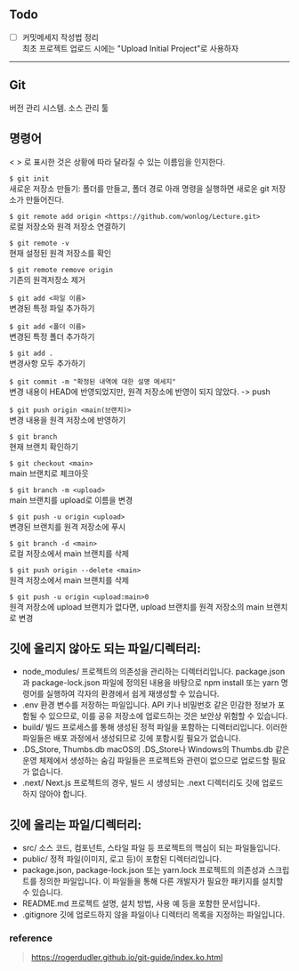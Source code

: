 ## Todo
- [ ] 커밋메세지 작성법 정리  
최초 프로젝트 업로드 시에는 "Upload Initial Project"로 사용하자  

<hr/>

## Git
버전 관리 시스템. 소스 관리 툴

## 명령어
< > 로 표시한 것은 상황에 따라 달라질 수 있는 이름임을 인지한다.

`$ git init`  
새로운 저장소 만들기: 폴더를 만들고, 폴더 경로 아래 명령을 실행하면 새로운 git 저장소가 만들어진다.

`$ git remote add origin <https://github.com/wonlog/Lecture.git>`  
로컬 저장소와 원격 저장소 연결하기

`$ git remote -v`  
현재 설정된 원격 저장소를 확인

`$ git remote remove origin`  
기존의 원격저장소 제거

`$ git add <파일 이름>`  
변경된 특정 파일 추가하기

`$ git add <폴더 이름>`  
변경된 특정 폴더 추가하기

`$ git add .`  
변경사항 모두 추가하기

`$ git commit -m "확정된 내역에 대한 설명 메세지"`  
변경 내용이 HEAD에 반영되었지만, 원격 저장소에 반영이 되지 않았다. -> push

`$ git push origin <main(브랜치)>`  
변경 내용을 원격 저장소에 반영하기

`$ git branch`  
현재 브랜치 확인하기

`$ git checkout <main>`  
main 브랜치로 체크아웃

`$ git branch -m <upload>`  
main 브랜치를 upload로 이름을 변경

`$ git push -u origin <upload>`  
변경된 브랜치를 원격 저장소에 푸시

`$ git branch -d <main>`  
로컬 저장소에서 main 브랜치를 삭제

`$ git push origin --delete <main>`  
원격 저장소에서 main 브랜치를 삭제

`$ git push -u origin <upload:main>0`  
원격 저장소에 upload 브랜치가 없다면, upload 브랜치를 원격 저장소의 main 브랜치로 변경

## 깃에 올리지 않아도 되는 파일/디렉터리:
- node_modules/
프로젝트의 의존성을 관리하는 디렉터리입니다. package.json과 package-lock.json 파일에 정의된 내용을 바탕으로 npm install 또는 yarn 명령어를 실행하여 각자의 환경에서 쉽게 재생성할 수 있습니다.
- .env
환경 변수를 저장하는 파일입니다. API 키나 비밀번호 같은 민감한 정보가 포함될 수 있으므로, 이를 공유 저장소에 업로드하는 것은 보안상 위험할 수 있습니다.
- build/
빌드 프로세스를 통해 생성된 정적 파일을 포함하는 디렉터리입니다. 이러한 파일들은 배포 과정에서 생성되므로 깃에 포함시킬 필요가 없습니다.
- .DS_Store, Thumbs.db
macOS의 .DS_Store나 Windows의 Thumbs.db 같은 운영 체제에서 생성하는 숨김 파일들은 프로젝트와 관련이 없으므로 업로드할 필요가 없습니다.
- .next/
Next.js 프로젝트의 경우, 빌드 시 생성되는 .next 디렉터리도 깃에 업로드하지 않아야 합니다.

## 깃에 올리는 파일/디렉터리:
- src/
소스 코드, 컴포넌트, 스타일 파일 등 프로젝트의 핵심이 되는 파일들입니다.
- public/
정적 파일(이미지, 로고 등)이 포함된 디렉터리입니다.
- package.json, package-lock.json 또는 yarn.lock
프로젝트의 의존성과 스크립트를 정의한 파일입니다. 이 파일들을 통해 다른 개발자가 필요한 패키지를 설치할 수 있습니다.
- README.md
프로젝트 설명, 설치 방법, 사용 예 등을 포함한 문서입니다.
- .gitignore
깃에 업로드하지 않을 파일이나 디렉터리 목록을 지정하는 파일입니다.

### reference
> https://rogerdudler.github.io/git-guide/index.ko.html
